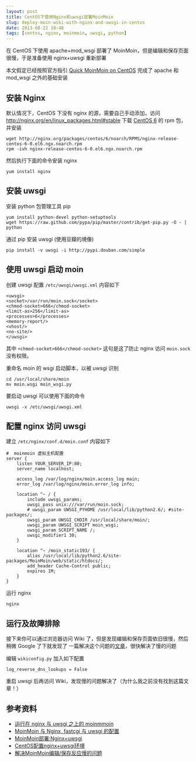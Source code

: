 ```yaml
---
layout: post
title: CentOS下使用Nginx和uwsgi部署MoinMoin
slug: deploy-moin-wiki-with-nginx-and-uwsgi-in-centos
date: 2013-08-22 10:48
tags: [centos, nginx, moinmoin, uwsgi, python]
---
```


在 CentOS 下使用 apache+mod\_wsgi 部署了 MoinMoin，但是编辑和保存页面很慢，于是准备使用 nginx+uwsgi 重新部署

本文假定已经按照官方指引 [Quick MoinMoin on CentOS][guide] 完成了 apache 和 mod\_wsgi 之外的基础安装

[guide]: http://moinmo.in/HowTo/CentOSQuick

安装 Nginx
------------

默认情况下，CentOS 下没有 nginx 的源，需要自己手动添加，访问 <http://nginx.org/en/linux_packages.html#stable>
下载 [CentOS 6] 的 rpm 包，并安装

    wget http://nginx.org/packages/centos/6/noarch/RPMS/nginx-release-centos-6-0.el6.ngx.noarch.rpm
    rpm -ivh nginx-release-centos-6-0.el6.ngx.noarch.rpm

然后执行下面的命令安装 nginx

    yum install nginx

[CentOS 6]: http://nginx.org/packages/centos/6/noarch/RPMS/nginx-release-centos-6-0.el6.ngx.noarch.rpm

安装 uwsgi
---------------

安装 python 包管理工具 pip

    yum install python-devel python-setuptools
    wget https://raw.github.com/pypa/pip/master/contrib/get-pip.py -O - | python

通过 pip 安装 uwsgi (使用豆瓣的境像)

    pip install -v uwsgi -i http://pypi.douban.com/simple

使用 uwsgi 启动 moin
---------------------

创建 uwsgi 配置 `/etc/uwsgi/uwsgi.xml` 内容如下

    <uwsgi>
    <socket>/var/run/moin.sock</socket>                                                                                     
    <chmod-socket>666</chmod-socket>
    <limit-as>256</limit-as>
    <processes>6</processes>
    <memory-report/>
    <vhost/>
    <no-site/>
    </uwsgi> 

其中 `<chmod-socket>666</chmod-socket>` 这句是这了防止 nginx 访问 `moin.sock` 没有权限。

重命名 moin 的 wsgi 启动脚本，以被 uwsgi 识别

    cd /usr/local/share/moin
    mv moin.wsgi moin_wsgi.py

要启动 uwsgi 可以使用下面的命令

    uwsgi -x /etc/uwsgi/uwsgi.xml

配置 nginx 访问 uwsgi
----------------------

建立 `/etc/nginx/conf.d/moin.conf` 内容如下

    #  moinmoin 虚拟主机配置
    server {
        listen YOUR_SERVER_IP:80;
        server_name localhost;

        access_log /var/log/nginx/moin.access_log main;
        error_log /var/log/nginx/moin.error_log info;

        location ^~ / {
            include uwsgi_params;
            uwsgi_pass unix:///var/run/moin.sock;
            # uwsgi_param UWSGI_PYHOME /usr/local/lib/python2.6/; #site-packages/;
            uwsgi_param UWSGI_CHDIR /usr/local/share/moin/;
            uwsgi_param UWSGI_SCRIPT moin_wsgi;
            uwsgi_param SCRIPT_NAME /;
            uwsgi_modifier1 30;
        }

        location ^~ /moin_static193/ {
            alias /usr/local/lib/python2.6/site-packages/MoinMoin/web/static/htdocs/;
            add_header Cache-Control public;
            expires 1M;
        }
    }

运行 nginx

    nginx

运行及故障排除
---------------

接下来你可以通过浏览器访问 Wiki 了，但是发现编辑和保存页面依旧很慢，然后稍微 Google 了下就发现了
一篇解决这个问题的[文章][r1]，很快解决了慢的问题

编辑 `wikiconfig.py` 加入如下配置

    log_reverse_dns_lookups = False

重启 uwsgi 后再访问 Wiki，发现慢的问题解决了（为什么我之前没有找到这篇文章！）

参考资料
---------

- [运行在 nginx 与 uwsgi 之上的 moinmmoin](http://garfileo.is-programmer.com/2011/4/24/run-moinmoin-on-uwsgi-and-nginx.26347.html)
- [MoinMoin 与 Nginx, fastcgi 与 uwsgi 的配置](http://apt-blog.net/moinmoin-on-nginx-via-fastcgi-and-uwgi)
- [MoinMoin部署:Nginx+uwsgi](http://blog.csdn.net/cnweike/article/details/8103719)
- [CentOS配置nginx+uwsgi环境][r1]
- [解决MoinMoin编辑/保存反应慢的问题](http://rsjy.org/484.html)

[r1]: http://messense.me/nginx-and-uwsgi-install-on-centos.html
